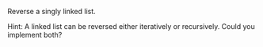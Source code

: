 Reverse a singly linked list.

Hint:
A linked list can be reversed either iteratively or recursively. Could you implement both?